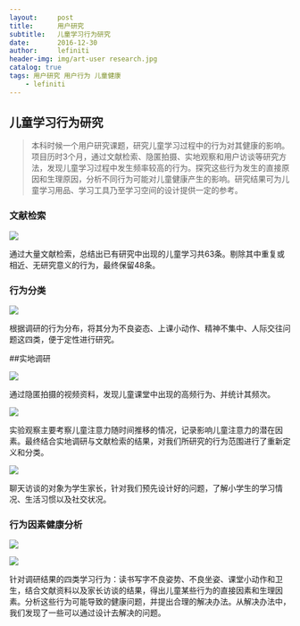 ```yaml
---
layout:     post
title:      用户研究
subtitle:   儿童学习行为研究
date:       2016-12-30
author:     lefiniti
header-img: img/art-user research.jpg
catalog: true
tags: 用户研究 用户行为 儿童健康
    - lefiniti
---
```


## 儿童学习行为研究

> 本科时候一个用户研究课题，研究儿童学习过程中的行为对其健康的影响。项目历时3个月，通过文献检索、隐匿拍摄、实地观察和用户访谈等研究方法，发现儿童学习过程中发生频率较高的行为。探究这些行为发生的直接原因和生理原因，分析不同行为可能对儿童健康产生的影响。研究结果可为儿童学习用品、学习工具乃至学习空间的设计提供一定的参考。



### 文献检索



![](https://ws4.sinaimg.cn/large/0069RVTdgy1ftvol03at0j31kw0hvkjl.jpg)



​        通过大量文献检索，总结出已有研究中出现的儿童学习共63条。剔除其中重复或相近、无研究意义的行为，最终保留48条。



### 行为分类



![](https://ws3.sinaimg.cn/large/0069RVTdgy1ftvoky8gkkj31kw0hvhdt.jpg)



​        根据调研的行为分布，将其分为不良姿态、上课小动作、精神不集中、人际交往问题这四类，便于定性进行研究。



##实地调研



![](https://ws3.sinaimg.cn/large/0069RVTdgy1ftvokwgqi4j31kw0hvkjl.jpg)



​       通过隐匿拍摄的视频资料，发现儿童课堂中出现的高频行为、并统计其频次。



![](https://ws1.sinaimg.cn/large/0069RVTdgy1ftvokura1pj31kw0hv7wh.jpg)



​        实验观察主要考察儿童注意力随时间推移的情况，记录影响儿童注意力的潜在因素。最终结合实地调研与文献检索的结果，对我们所研究的行为范围进行了重新定义和分类。



![](https://ws1.sinaimg.cn/large/0069RVTdgy1ftvoktkvuyj31kw0hvhc3.jpg)



​        聊天访谈的对象为学生家长，针对我们预先设计好的问题，了解小学生的学习情况、生活习惯以及社交状况。


### 行为因素健康分析



![](https://ws1.sinaimg.cn/large/0069RVTdgy1ftvoks8p88j31kw0hve81.jpg)

![](https://ws3.sinaimg.cn/large/0069RVTdgy1ftvokqmws6j31kw0hvhcm.jpg)




​        针对调研结果的四类学习行为：读书写字不良姿势、不良坐姿、课堂小动作和卫生，结合文献资料以及家长访谈的结果，得出儿童某些行为的直接因素和生理因素。分析这些行为可能导致的健康问题，并提出合理的解决办法。从解决办法中，我们发现了一些可以通过设计去解决的问题。
